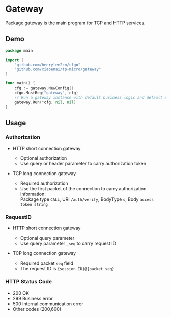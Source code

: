 # Gateway

Package gateway is the main program for TCP and HTTP services.

## Demo

```go
package main

import (
    "github.com/henrylee2cn/cfgo"
    "github.com/xiaoenai/tp-micro/gateway"
)

func main() {
    cfg := gateway.NewConfig()
    cfgo.MustReg("gateway", cfg)
    // Run a gateway instance with default business logic and default socket protocol.
    gateway.Run(*cfg, nil, nil)
}
```

## Usage

### Authorization

- HTTP short connection gateway
    * Optional authorization
    * Use query or header parameter to carry authorization token

- TCP long connection gateway
    * Required authorization
    * Use the first packet of the connection to carry authorization information:<br>Package type `CALL`, URI `/auth/verify`, BodyType `s`, Body `access token string`

### RequestID

- HTTP short connection gateway
    * Optional query parameter
    * Use query parameter `_seq` to carry request ID

- TCP long connection gateway
    * Required packet `seq` field
    * The request ID is `{session ID}@{packet seq}`

### HTTP Status Code

- 200 OK
- 299 Business error
- 500 Internal communication error
- Other codes (200,600)
